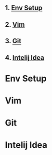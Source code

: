 ## 1. [Env Setup](#env-setup)
## 2. [Vim](vim)
## 3. [Git](git)
## 4. [Intelij Idea](intelij-idea)

# Env Setup
# Vim
# Git
# Intelij Idea

